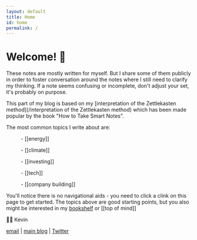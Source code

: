 ```yaml
---
layout: default
title: Home
id: home
permalink: /
---
```

# Welcome! 🌱

These notes are mostly written for myself. But I share some of them publicly in order to foster conversation around the notes where I still need to clarify my thinking. If a note seems confusing or incomplete, don't adjust your set, it's probably on purpose.

This part of my blog is based on my [interpretation of the Zettlekasten method](/interpretation of the Zettlekasten method) which has been made popular by the book "How to Take Smart Notes".

The most common topics I write about are:

<p style="margin-left: 40px"> - [[energy]]</p>
<p style="margin-left: 40px">- [[climate]]</p>
<p style="margin-left: 40px">- [[investing]]</p>
<p style="margin-left: 40px">- [[tech]]</p>
<p style="margin-left: 40px">- [[company building]]</p>


You'll notice there is no navigational aids - you need to click a clink on this page to get started. The topics above are good starting points, but you also might be interested in my [bookshelf](/bookshelf) or [[top of mind]]


👋🏻 Kevin

[email](mailto:kevin.stevens@inteliscapital.com) | [main blog](https://www.kevindstevens.com/) | [Twitter](https://twitter.com/kevindstevens)
